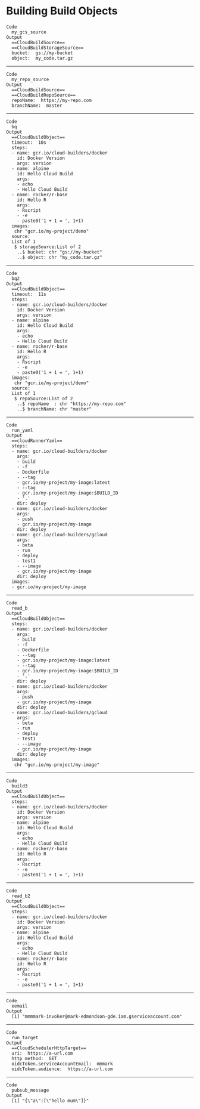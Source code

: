 # Building Build Objects

    Code
      my_gcs_source
    Output
      ==CloudBuildSource==
      ==CloudBuildStorageSource==
      bucket:  gs://my-bucket 
      object:  my_code.tar.gz 

---

    Code
      my_repo_source
    Output
      ==CloudBuildSource==
      ==CloudBuildRepoSource==
      repoName:  https://my-repo.com 
      branchName:  master 

---

    Code
      bq
    Output
      ==CloudBuildObject==
      timeout:  10s 
      steps:
      - name: gcr.io/cloud-builders/docker
        id: Docker Version
        args: version
      - name: alpine
        id: Hello Cloud Build
        args:
        - echo
        - Hello Cloud Build
      - name: rocker/r-base
        id: Hello R
        args:
        - Rscript
        - -e
        - paste0('1 + 1 = ', 1+1)
      images:
       chr "gcr.io/my-project/demo"
      source:
      List of 1
       $ storageSource:List of 2
        ..$ bucket: chr "gs://my-bucket"
        ..$ object: chr "my_code.tar.gz"

---

    Code
      bq2
    Output
      ==CloudBuildObject==
      timeout:  11s 
      steps:
      - name: gcr.io/cloud-builders/docker
        id: Docker Version
        args: version
      - name: alpine
        id: Hello Cloud Build
        args:
        - echo
        - Hello Cloud Build
      - name: rocker/r-base
        id: Hello R
        args:
        - Rscript
        - -e
        - paste0('1 + 1 = ', 1+1)
      images:
       chr "gcr.io/my-project/demo"
      source:
      List of 1
       $ repoSource:List of 2
        ..$ repoName  : chr "https://my-repo.com"
        ..$ branchName: chr "master"

---

    Code
      run_yaml
    Output
      ==cloudRunnerYaml==
      steps:
      - name: gcr.io/cloud-builders/docker
        args:
        - build
        - -f
        - Dockerfile
        - --tag
        - gcr.io/my-project/my-image:latest
        - --tag
        - gcr.io/my-project/my-image:$BUILD_ID
        - '.'
        dir: deploy
      - name: gcr.io/cloud-builders/docker
        args:
        - push
        - gcr.io/my-project/my-image
        dir: deploy
      - name: gcr.io/cloud-builders/gcloud
        args:
        - beta
        - run
        - deploy
        - test1
        - --image
        - gcr.io/my-project/my-image
        dir: deploy
      images:
      - gcr.io/my-project/my-image

---

    Code
      read_b
    Output
      ==CloudBuildObject==
      steps:
      - name: gcr.io/cloud-builders/docker
        args:
        - build
        - -f
        - Dockerfile
        - --tag
        - gcr.io/my-project/my-image:latest
        - --tag
        - gcr.io/my-project/my-image:$BUILD_ID
        - '.'
        dir: deploy
      - name: gcr.io/cloud-builders/docker
        args:
        - push
        - gcr.io/my-project/my-image
        dir: deploy
      - name: gcr.io/cloud-builders/gcloud
        args:
        - beta
        - run
        - deploy
        - test1
        - --image
        - gcr.io/my-project/my-image
        dir: deploy
      images:
       chr "gcr.io/my-project/my-image"

---

    Code
      build3
    Output
      ==CloudBuildObject==
      steps:
      - name: gcr.io/cloud-builders/docker
        id: Docker Version
        args: version
      - name: alpine
        id: Hello Cloud Build
        args:
        - echo
        - Hello Cloud Build
      - name: rocker/r-base
        id: Hello R
        args:
        - Rscript
        - -e
        - paste0('1 + 1 = ', 1+1)

---

    Code
      read_b2
    Output
      ==CloudBuildObject==
      steps:
      - name: gcr.io/cloud-builders/docker
        id: Docker Version
        args: version
      - name: alpine
        id: Hello Cloud Build
        args:
        - echo
        - Hello Cloud Build
      - name: rocker/r-base
        id: Hello R
        args:
        - Rscript
        - -e
        - paste0('1 + 1 = ', 1+1)

---

    Code
      eemail
    Output
      [1] "mmmmark-invoker@mark-edmondson-gde.iam.gserviceaccount.com"

---

    Code
      run_target
    Output
      ==CloudSchedulerHttpTarget==
      uri:  https://a-url.com 
      http method:  GET 
      oidcToken.serviceAccountEmail:  mmmark 
      oidcToken.audience:  https://a-url.com 

---

    Code
      pubsub_message
    Output
      [1] "{\"a\":[\"hello mum\"]}"

